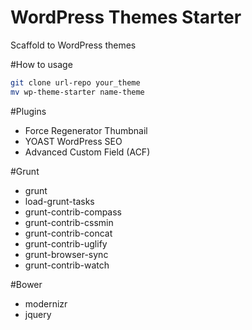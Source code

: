 # WordPress Themes Starter

Scaffold to WordPress themes

#How to usage

```sh
git clone url-repo your_theme
mv wp-theme-starter name-theme
```

#Plugins

- Force Regenerator Thumbnail
- YOAST WordPress SEO
- Advanced Custom Field (ACF)

#Grunt

- grunt
- load-grunt-tasks
- grunt-contrib-compass
- grunt-contrib-cssmin
- grunt-contrib-concat
- grunt-contrib-uglify
- grunt-browser-sync
- grunt-contrib-watch

#Bower

- modernizr
- jquery